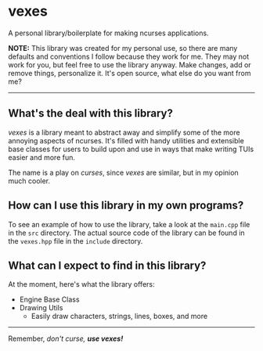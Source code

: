 # vexes

A personal library/boilerplate for making ncurses applications.

__NOTE:__ This library was created for my personal use, so there are many
defaults and conventions I follow because they work for me. They may not work
for you, but feel free to use the library anyway. Make changes, add or remove
things, personalize it. It's open source, what else do you want from me?

------------------------------------------------------------------------------

## What's the deal with this library?

_vexes_ is a library meant to abstract away and simplify some of the more
annoying aspects of ncurses. It's filled with handy utilities and extensible
base classes for users to build upon and use in ways that make writing TUIs
easier and more fun.

The name is a play on _curses_, since _vexes_ are similar, but in my opinion
much cooler.

## How can I use this library in my own programs?

To see an example of how to use the library, take a look at the `main.cpp`
file in the `src` directory. The actual source code of the library can be
found in the `vexes.hpp` file in the `include` directory.

## What can I expect to find in this library?

At the moment, here's what the library offers:

- Engine Base Class
- Drawing Utils
    - Easily draw characters, strings, lines, boxes, and more

------------------------------------------------------------------------------

Remember, _don't curse,_ ___use vexes!___
